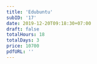 ```yaml
---
title: 'Edubuntu'
subID: '17'
date: 2019-12-20T09:18:30+07:00
draft: false
totalHours: 18
totalDays: 3
price: 10700
pdfURL: ''
---
```

<!--
## รายละเอียดหลักสูตร

## หลักสูตรนี้เหมาะสำหรับ

## วัตถุประสงค์

## ความรู้พื้นฐาน

## ซอฟต์แวร์ที่ใช้

## สิ่งที่ผู้เข้าอบรมต้องเตรียม

## เนื้อหาหลักสูตร
-->